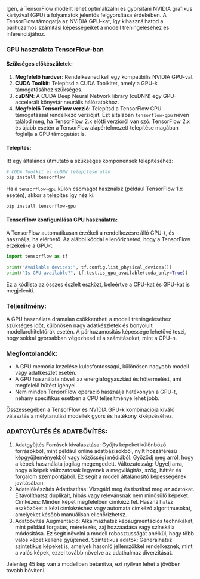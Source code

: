 Igen, a TensorFlow modellt lehet optimalizálni és gyorsítani NVIDIA grafikus kártyával (GPU) a folyamatok jelentős felgyorsítása érdekében. A TensorFlow támogatja az NVIDIA GPU-kat, így kihasználhatod a párhuzamos számítási képességeiket a modell tréningeléséhez és inferenciájához.

### GPU használata TensorFlow-ban

#### Szükséges előkészületek:
1. **Megfelelő hardver**: Rendelkezned kell egy kompatibilis NVIDIA GPU-val.
2. **CUDA Toolkit**: Telepítsd a CUDA Toolkitet, amely a GPU-k támogatásához szükséges.
3. **cuDNN**: A CUDA Deep Neural Network library (cuDNN) egy GPU-accelerált könyvtár neurális hálózatokhoz.
4. **Megfelelő TensorFlow verzió**: Telepítsd a TensorFlow GPU támogatással rendelkező verzióját. Ezt általában `tensorflow-gpu` néven találod meg, ha TensorFlow 2.x előtti verzióról van szó. TensorFlow 2.x és újabb esetén a TensorFlow alapértelmezett telepítése magában foglalja a GPU támogatást is.

#### Telepítés:
Itt egy általános útmutató a szükséges komponensek telepítéséhez:

```bash
# CUDA Toolkit és cuDNN telepítése után
pip install tensorflow
```

Ha a `tensorflow-gpu` külön csomagot használsz (például TensorFlow 1.x esetén), akkor a telepítés így néz ki:

```bash
pip install tensorflow-gpu
```

#### TensorFlow konfigurálása GPU használatra:
A TensorFlow automatikusan érzékeli a rendelkezésre álló GPU-t, és használja, ha elérhető. Az alábbi kóddal ellenőrizheted, hogy a TensorFlow érzékeli-e a GPU-t:

```python
import tensorflow as tf

print("Available devices:", tf.config.list_physical_devices())
print("Is GPU available?", tf.test.is_gpu_available(cuda_only=True))
```

Ez a kódlista az összes észlelt eszközt, beleértve a CPU-kat és GPU-kat is megjeleníti.

### Teljesítmény:
A GPU használata drámaian csökkentheti a modell tréningeléséhez szükséges időt, különösen nagy adatkészletek és bonyolult modellarchitektúrák esetén. A párhuzamosítás képessége lehetővé teszi, hogy sokkal gyorsabban végezhesd el a számításokat, mint a CPU-n.

### Megfontolandók:
- A GPU memória kezelése kulcsfontosságú, különösen nagyobb modell vagy adatkészlet esetén.
- A GPU használata növeli az energiafogyasztást és hőtermelést, ami megfelelő hűtést igényel.
- Nem minden TensorFlow operáció használja hatékonyan a GPU-t, néhány specifikus esetben a CPU teljesítménye lehet jobb.

Összességében a TensorFlow és NVIDIA GPU-k kombinációja kiváló választás a mélytanulási modellek gyors és hatékony kiképzéséhez.

### ADATGYŰJTÉS ÉS ADATBŐVÍTÉS:
1. Adatgyűjtés
Források kiválasztása: Gyűjts képeket különböző forrásokból, mint például online adatbázisokból, nyílt hozzáférésű képgyűjteményekből vagy közösségi médiából. Győződj meg arról, hogy a képek használata jogilag megengedett.
Változatosság: Ügyelj arra, hogy a képek változatosak legyenek a megvilágítás, szög, háttér és forgalom szempontjából. Ez segít a modell általánosító képességének javításában.
2. Adatelőkészítés
Adattisztítás: Vizsgáld meg és tisztítsd meg az adatokat. Eltávolíthatsz duplikált, hibás vagy relevánsnak nem minősülő képeket.
Címkézés: Minden képet megfelelően címkézz fel. Használhatsz eszközöket a kézi címkézéshez vagy automata címkéző algoritmusokat, amelyeket később manuálisan ellenőrizhetsz.
3. Adatbővítés
Augmentáció: Alkalmazhatsz képaugmentációs technikákat, mint például forgatás, méretezés, zaj hozzáadása vagy színskála módosítása. Ez segít növelni a modell robosztusságát anélkül, hogy több valós képet kellene gyűjtened.
Szintetikus adatok: Generálhatsz szintetikus képeket is, amelyek hasonló jellemzőkkel rendelkeznek, mint a valós képek, ezzel tovább növelve az adathalmaz diverzitását.

Jelenleg 45 kép van a modellben betanítva, ezt nyilvan lehet a jövőben tovabb bővíteni. 

